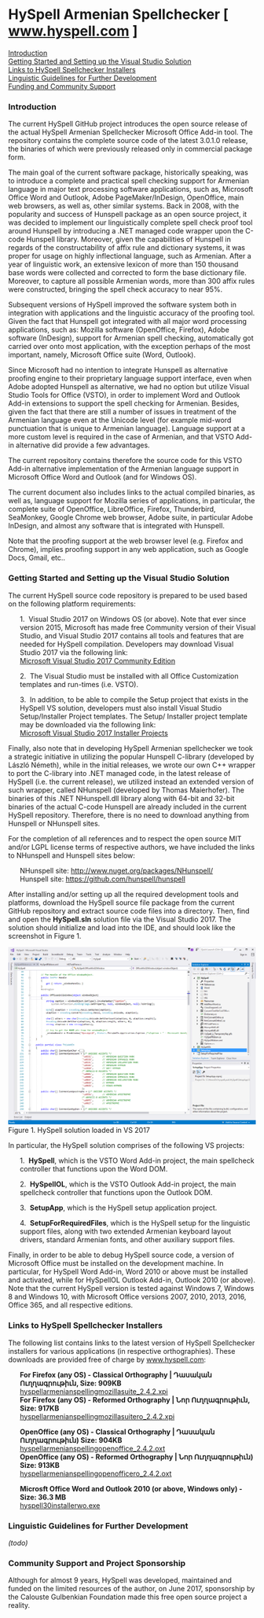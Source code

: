 <h1>HySpell Armenian Spellchecker [ <a href="http://www.hyspell.com">www.hyspell.com</a> ]</h1>
<p><a href="#Introduction">Introduction</a><br>
<a href="#GettingStarted">Getting Started and Setting up the Visual Studio Solution</a><br>
<a href="#LinkToBinaries">Links to HySpell Spellchecker Installers</a><br>
<a href="#Liguistics">Linguistic Guidelines for Further Development</a><br>
<a href="#Funding">Funding and Community Support</a><br></p>
<h3><a name="#Introduction">Introduction</a></h3>
<p>The current HySpell GitHub project introduces the open source release of the actual HySpell Armenian Spellchecker Microsoft Office Add-in tool. The repository contains the complete source code of the latest 3.0.1.0 release, the binaries of which were previously released only in commercial package form.</p>
<p>The main goal of the current software package, historically speaking, was to
introduce a complete and practical spell checking support for Armenian 
language
in major text processing software applications, such as, Microsoft 
Office Word
and Outlook, Adobe PageMaker/InDesign, OpenOffice, main web browsers, as
 well
as, other similar systems. Back in 2008, with the popularity and success
 of Hunspell package as an open source project, it was decided
to implement our linguistically complete spell check proof tool around 
Hunspell by introducing a .NET managed code wrapper upon
the C-code Hunspell library. Moreover, given the
capabilities of Hunspell in regards of the
constructability of affix rule and dictionary systems, it was proper for
 usage
on highly inflectional language, such as Armenian. After a year of 
linguistic
work, an extensive lexicon of more than 150 thousand base words were 
collected
and corrected to form the base dictionary file. Moreover, to capture all
possible Armenian words, more than 300 affix rules were constructed, 
bringing
the spell check accuracy to near 95%.</p>
<p>Subsequent
versions of HySpell improved the software system both
in integration with applications and the linguistic accuracy of the proofing
tool. Given the fact that Hunspell got integrated
with all major word processing applications, such as: Mozilla software
(OpenOffice, Firefox), Adobe software (InDesign), support for Armenian spell
checking, automatically got carried over onto most application, with the
exception perhaps of the most important, namely, Microsoft Office suite (Word,
Outlook). </p>
<p>Since
Microsoft had no intention to integrate Hunspell as
alternative proofing engine to their proprietary language support interface,
even when Adobe adopted Hunspell as alternative, we
had no option but utilize Visual Studio Tools for Office (VSTO), in order to
implement Word and Outlook Add-in extensions to support the spell checking for
Armenian. Besides, given the fact that there are still a number of issues in
treatment of the Armenian language even at the Unicode level (for example
mid-word punctuation that is unique to Armenian language). Language support at
a more custom level is required in the case of Armenian, and that VSTO Add-in
alternative did provide a few advantages. </p>
<p>The
current repository contains therefore the source code for this VSTO Add-in alternative
implementation of the Armenian language support in Microsoft Office Word and
Outlook (and for Windows OS).</p>
<p>The
current document also includes links to the actual compiled binaries, as well
as, language support for Mozilla series of applications, in particular, the
complete suite of OpenOffice, LibreOffice, Firefox, Thunderbird, SeaMonkey, Google Chrome web browser, Adobe suite, in
particular Adobe InDesign, and almost any software that is integrated with Hunspell. </p>
<p>Note
that the proofing support at the web browser level (e.g. Firefox and Chrome),
implies proofing support in any web application, such as Google Docs, Gmail,
etc..</p>
<h3><a name="user-content-GettingStarted">Getting Started and Setting up the Visual Studio Solution</a></h3>
<p>The
current HySpell source code repository is prepared to
be used based on the following platform requirements:</p>
<ul>1.  Visual
Studio 2017 on Windows OS (or above). Note that ever since version 2015, Microsoft
has made free Community version of their Visual Studio, and Visual Studio 2017
contains all tools and features that are needed for HySpell
compilation. Developers may download Visual Studio 2017 via the following
link: 
<br><a href="https://imagine.microsoft.com/en-us/Catalog/Product/530">Microsoft Visual Studio 2017 Community Edition</a>
</ul>
<ul>2.  The
Visual Studio must be installed with all Office Customization templates and
run-times (i.e. VSTO).</ul>
<ul>3.  In
addition, to be able to compile the Setup project that exists in the HySpell VS solution, developers must also install Visual
Studio Setup/Installer Project templates. The Setup/ Installer project template
may be downloaded via the following link: 
<br><a href="https://marketplace.visualstudio.com/items?itemName=VisualStudioProductTeam.MicrosoftVisualStudio2017InstallerProjects"> Microsoft Visual Studio 2017 Installer Projects</a>
</ul>
<p>Finally, also
note that in developing HySpell Armenian spellchecker
we took a strategic initiative in utilizing the popular Hunspell
C-library (developed by László Németh),
while in the initial releases, we wrote our own C++ wrapper to port the
C-library into .NET managed code, in the latest release of HySpell
(i.e. the current release), we utilized instead an extended version of 
such
wrapper, called NHunspell (developed by Thomas Maierhofer). The binaries
 of this .NET NHunspell.dll
library along with 64-bit and 32-bit binaries of the actual C-code 
Hunspell are already included in the current HySpell repository. 
Therefore, there is no need to download
anything from Hunspell or NHunspell
sites.</p>
<p>For the
completion of all references and to respect the open source MIT and/or LGPL
license terms of respective authors, we have included the links to NHunspell and Hunspell sites
below: </p>
<ul>NHunspell site: <a href="http://www.nuget.org/packages/NHunspell/">http://www.nuget.org/packages/NHunspell/</a><br>
Hunspell site: <a href="https://github.com/hunspell/hunspell">https://github.com/hunspell/hunspell</a></ul>
<p>After installing
and/or setting up all the required development tools and platforms, download the
HySpell source file package from the current GitHub repository
and extract source code files into a directory. Then, find and open the <b>HySpell.sln</b> solution file via the
Visual Studio 2017. The solution should initialize and load into the IDE, and
should look like the screenshot in Figure 1.</p>
<p><img src="/image001.png" border="0" style="max-width:100%;"><br>
Figure 1. HySpell solution loaded in VS 2017</p>
<p>In
particular, the HySpell solution comprises of the
following VS projects:</p>
<ul>1.  <b>HySpell</b>, which is the
VSTO Word Add-in project, the main spellcheck controller that functions upon
the Word DOM.</ul>
<ul>2.  <b>HySpellOL</b>, which is the
VSTO Outlook Add-in project, the main spellcheck controller that functions upon
the Outlook DOM.</ul>
<ul>3.  <b>SetupApp</b>, which is the HySpell setup application project.</ul>
<ul>4.  <b>SetupForRequiredFiles</b>, which is the HySpell setup for the linguistic support files, along with
two extended Armenian keyboard layout drivers, standard Armenian fonts, and
other auxiliary support files.</ul>
<p>Finally, in order to be able to debug HySpell source code, a version of Microsoft Office must be installed on the development machine. In particular, for HySpell Word Add-in, Word 2010 or above must be installed and activated, while for HySpellOL Outlook Add-in, Outlook 2010 (or above). Note that the current HySpell version is tested against Windows 7, Windows 8 and Windows 10, with Microsoft Office versions 2007, 2010, 2013, 2016, Office 365, and all respective editions.
</p>
<h3><a name="user-content-LinkToBinaries">Links to HySpell Spellchecker Installers</a></h3>
<p>The following list contains links to the latest version of HySpell Spellchecker installers for various applications (in respective orthographies). These downloads are provided free of charge by <a href="http://www.hyspell.com">www.hyspell.com</a>:</p>
<ul><b>For Firefox (any OS) - Classical Orthography | Դասական Ուղղագրութիւն, Size: 909KB</b><br>
<a href="http://www.hyspell.com/Free/20170601/hyspellarmenianspellingmozillasuite_2.4.2.xpi">hyspellarmenianspellingmozillasuite_2.4.2.xpi</a><br>
<b>For Firefox (any OS) - Reformed Orthography | Նոր Ուղղագրութիւն, Size: 917KB</b><br>
<a href="http://www.hyspell.com/Free/20170601/hyspellarmenianspellingmozillasuitero_2.4.2.xpi">hyspellarmenianspellingmozillasuitero_2.4.2.xpi</a></ul>
<ul><b>OpenOffice (any OS) - Classical Orthography | Դասական Ուղղագրութիւն) Size: 904KB</b><br>
<a href="http://www.hyspell.com/Free/20170601/hyspellarmenianspellingopenoffice_2.4.2.oxt">hyspellarmenianspellingopenoffice_2.4.2.oxt</a><br>
<b>OpenOffice (any OS) - Reformed Orthography | Նոր Ուղղագրութիւն) Size: 913KB</b><br>
<a href="http://www.hyspell.com/Free/20170601/hyspellarmenianspellingopenofficero_2.4.2.oxt">hyspellarmenianspellingopenofficero_2.4.2.oxt</a></ul>
<ul><b>Microsft Office  Word and Outlook 2010 (or above, Windows only) - Size: 36.3 MB</b><br>
<a href="http://www.hyspell.com/Free/20170601/hyspell30installerwo.exe">hyspell30installerwo.exe</a></ul>
<h3><a name="user-content-Liguistics">Linguistic Guidelines for Further Development</a></h3>
<p><i>(todo)</i></p>
<h3><a name="user-content-Funding">Community Support and Project Sponsorship</a></h3>
<p>Although for almost 9 years, HySpell was developed, maintained and funded on the limited resources of the author, on June 2017, sponsorship by the Calouste Gulbenkian Foundation made this free open source project a reality.</p>
